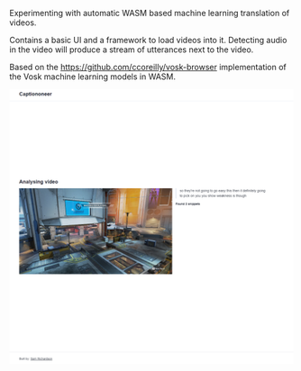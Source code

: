 Experimenting with automatic WASM based machine learning translation of videos.

Contains a basic UI and a framework to load videos into it. Detecting audio in the video will produce a stream of utterances next to the video.

Based on the https://github.com/ccoreilly/vosk-browser implementation of the Vosk machine learning models in WASM.

![Interface](https://raw.githubusercontent.com/Rodeoclash/captioner/main/screenshots/ss1.png?token=GHSAT0AAAAAABVNUO7NGZBJNNXBWEQWIJ4KYWC4N3A)
